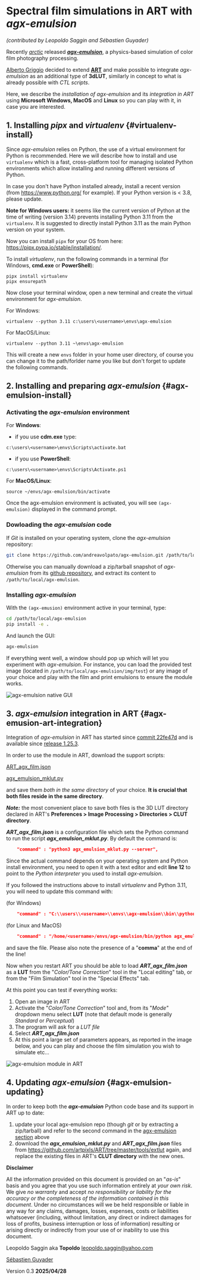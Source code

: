 # Spectral film simulations in ART with *agx-emulsion*

*(contributed by Leopoldo Saggin and Sébastien Guyader)*

Recently [*arctic*](https://discuss.pixls.us/u/arctic/summary) released [***agx-emulsion***](https://github.com/andreavolpato/agx-emulsion), a physics-based simulation of color film photography processing.

[Alberto Griggio](https://discuss.pixls.us/u/agriggio) decided to extend [**ART**](https://art.pixls.us/) and make possible to integrate *agx-emulsion* as an additional type of **3dLUT**, similarly in concept to what is already possible with *CTL scripts*.

Here, we describe the *installation of agx-emulsion* and its *integration in ART* using **Microsoft Windows, MacOS** and **Linux** so you can play with it, in case you are interested.

## 1. Installing *pipx* and *virtualenv* {#virtualenv-install}

Since *agx-emulsion* relies on Python, the use of a virtual environment for Python is recommended. Here we will describe how to install and use `virtualenv` which is a fast, cross-platform tool for managing isolated Python environments which allow installing and running different versions of Python.

In case you don't have Python installed already, install a recent version (from <https://www.python.org/> for example). If your Python version is \< 3.8, please update.

**Note for Windows users:** it seems like the current version of Python at the time of writing (version 3.14) prevents installing Python 3.11 from the `virtualenv`. It is suggested to directly install Python 3.11 as the main Python version on your system.

Now you can install `pipx` for your OS from here: <https://pipx.pypa.io/stable/installation/>.

To install *virtualenv*, run the following commands in a terminal (for Windows, **cmd.exe** or **PowerShell**):

```         
pipx install virtualenv
pipx ensurepath
```

Now close your terminal window, open a new terminal and create the virtual environment for *agx-emulsion*.

For Windows:

```         
virtualenv --python 3.11 c:\users\<username>\envs\agx-emulsion
```

For MacOS/Linux:

```         
virtualenv --python 3.11 ~\envs\agx-emulsion
```

This will create a new `envs` folder in your home user directory, of course you can change it to the path/forlder name you like but don't forget to update the following commands.

## 2. Installing and preparing *agx-emulsion* {#agx-emulsion-install}

### **Activating the *agx-emulsion*** environment

For **Windows**:

-    if you use **cdm.exe** type:

```         
c:\users\<username>\envs\Scripts\activate.bat
```

-   if you use **PowerShell**:

```         
c:\users\<username>\envs\Scripts\Activate.ps1
```

For **MacOS/Linux**:

```         
source ~/envs/agx-emulsion/bin/activate
```

Once the agx-emulsion environment is activated, you will see `(agx-emulsion)` displayed in the command prompt.

### **Dowloading the *agx-emulsion*** **code**

If *Git* is installed on your operating system, clone the *agx-emulsion* repository:

``` bash
git clone https://github.com/andreavolpato/agx-emulsion.git /path/to/local/agx-emulsion
```

Otherwise you can manually download a zip/tarball snapshot of *agx-emulsion* from its [github repository](https://github.com/andreavolpato/agx-emulsion/), and extract its content to `/path/to/local/agx-emulsion`.

### Installing *agx-emulsion*

With the `(agx-emusion)` environment active in your terminal, type:

``` bash
cd /path/to/local/agx-emulsion
pip install -e .
```

And launch the GUI:

``` bash
agx-emulsion
```

If everything went well, a window should pop up which will let you experiment with *agx-emulsion*. For instance, you can load the provided test image (located in `/path/to/local/agx-emulsion/img/test`) or any image of your choice and play with the film and print emulsions to ensure the module works.

![*agx-emulsion* native GUI](resources/agx-emulsion-napari-GUI.png)

## 3. *agx-emulsion* integration in ART {#agx-emusion-art-integration}

Integration of *agx-emulsion* in ART has started since [commit 22fe47d](https://github.com/artpixls/ART/commit/22fe47d2a4b5f72c7895ddd0cf7cfddaaabf3cfe) and is available since [release 1.25.3](https://github.com/artpixls/ART/releases/tag/1.25.3).

In order to use the module in ART, download the support scripts:

[ART_agx_film.json](https://github.com/artpixls/ART/raw/refs/heads/master/tools/extlut/ART_agx_film.json)

[agx_emulsion_mklut.py](https://github.com/artpixls/ART/raw/refs/heads/master/tools/extlut/agx_emulsion_mklut.py)

and save them *both in the same directory* of your choice. **It is crucial that both files reside in the same directory**.

***Note:*** the most convenient place to save both files is the 3D LUT directory declared in ART's **Preferences \> Image Processing \> Directories \> CLUT directory**.

***ART_agx_film.json*** is a configuration file which sets the Python command to run the script ***agx_emulsion_mklut.py***. By default the command is:

``` json
    "command" : "python3 agx_emulsion_mklut.py --server",
```

Since the actual command depends on your operating system and Python install environment, you need to open it with a text editor and edit **line 12** to point to the *Python interpreter* you used to install *agx-emulsion*.

If you followed the instructions above to install *virtualenv* and Python 3.11, you will need to update this command with:

(for Windows)

``` json
    "command" : "C:\\users\\<username>\\envs\\agx-emulsion\\bin\\python agx_emulsion_mklut.py --server",
```

(for Linux and MacOS)

``` json
    "command" : "/home/<username>/envs/agx-emulsion/bin/python agx_emulsion_mklut.py --server",
```

and save the file. Please also note the presence of a "**comma**" at the end of the line!

Now when you restart ART you should be able to load ***ART_agx_film.json*** as a **LUT** from the "*Color/Tone Correction*" tool in the "Local editing" tab, or from the "Film Simulation" tool in the "Special Effects" tab.

At this point you can test if everything works:

1.  Open an image in ART
2.  Activate the "*Color/Tone Correction*" tool and, from its "*Mode"* dropdown menu select **LUT** (note that default mode is generally *Standard* or *Perceptual*)
3.  The program will ask for a *LUT file*
4.  Select ***ART_agx_film.json***
5.  At this point a large set of parameters appears, as reported in the image below, and you can play and choose the film simulation you wish to simulate etc...

![*agx-emulsion* module in ART](resources/agx-emulsion-lut.png)

## 4. Updating *agx-emulsion* {#agx-emulsion-updating}

In order to keep both the ***agx-emulsion*** Python code base and its support in ART up to date:

1.  update your local agx-emulsion repo (though *git* or by extracting a zip/tarball) and refer to the second command in the [agx-emulsion section](#agx-emulsion-installation) above
2.  download the ***agx_emulsion_mklut.py*** and ***ART_agx_film.json*** files from <https://github.com/artpixls/ART/tree/master/tools/extlut> again, and replace the existing files in ART's **CLUT directory** with the new ones.

**Disclaimer**

All the information provided on this document is provided on an "*as-is*" basis and you agree that you use such information entirely at *your own risk*. We give *no warranty* and accept *no responsibility or liability for the accuracy or the completeness of the information contained in this document*. Under no circumstances will we be held responsible or liable in any way for any claims, damages, losses, expenses, costs or liabilities whatsoever (including, without limitation, any direct or indirect damages for loss of profits, business interruption or loss of information) resulting or arising directly or indirectly from your use of or inability to use this document.

Leopoldo Saggin aka **Topoldo** [leopoldo.saggin\@yahoo.com](mailto:leopoldo.saggin@yahoo.com)

[Sébastien Guyader](https://discuss.pixls.us/u/sguyader)

Version 0.3 **2025/04/28**
